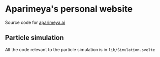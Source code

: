 # Aparimeya's personal website

Source code for [aparimeya.ai](https://aparimeya.ai)

## Particle simulation

All the code relevant to the particle simulation is in `lib/Simulation.svelte`
